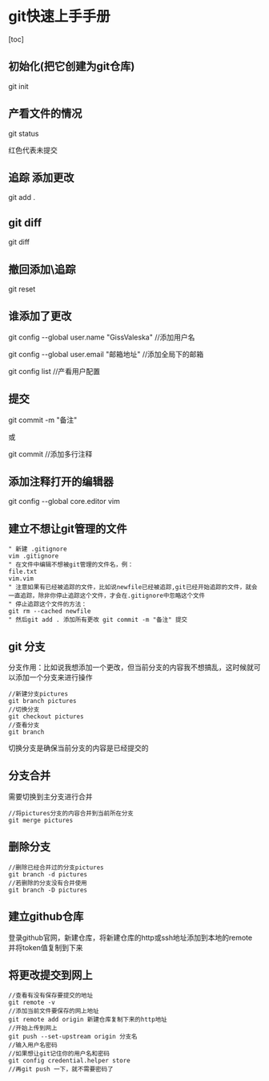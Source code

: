 # git快速上手手册
[toc]
## 初始化(把它创建为git仓库)
git init
## 产看文件的情况
git status

红色代表未提交
## 追踪 添加更改
git add .

## git diff
git diff

## 撤回添加\追踪
git reset

## 谁添加了更改
git config --global user.name "GissValeska"
//添加用户名

git config --global user.email "邮箱地址"
//添加全局下的邮箱

git config list
//产看用户配置

## 提交
git commit -m "备注"

或

git commit //添加多行注释

## 添加注释打开的编辑器
git config --global core.editor vim

## 建立不想让git管理的文件
```
" 新建 .gitignore
vim .gitignore
" 在文件中编辑不想被git管理的文件名，例：
file.txt
vim.vim
" 注意如果有已经被追踪的文件，比如说newfile已经被追踪,git已经开始追踪的文件，就会一直追踪，除非你停止追踪这个文件，才会在.gitignore中忽略这个文件
" 停止追踪这个文件的方法：
git rm --cached newfile
" 然后git add . 添加所有更改 git commit -m "备注" 提交
```
## git 分支
分支作用：比如说我想添加一个更改，但当前分支的内容我不想搞乱，这时候就可以添加一个分支来进行操作
```
//新建分支pictures
git branch pictures
//切换分支
git checkout pictures
//查看分支
git branch
```
切换分支是确保当前分支的内容是已经提交的

## 分支合并
需要切换到主分支进行合并
```
//将pictures分支的内容合并到当前所在分支
git merge pictures
```
## 删除分支
```
//删除已经合并过的分支pictures
git branch -d pictures
//若删除的分支没有合并使用
git branch -D pictures
```

## 建立github仓库
登录github官网，新建仓库，将新建仓库的http或ssh地址添加到本地的remote
并将token值复制到下来

## 将更改提交到网上
```
//查看有没有保存要提交的地址
git remote -v
//添加当前文件要保存的网上地址
git remote add origin 新建仓库复制下来的http地址
//开始上传到网上
git push --set-upstream origin 分支名
//输入用户名密码
//如果想让git记住你的用户名和密码
git config credential.helper store
//再git push 一下，就不需要密码了
```
